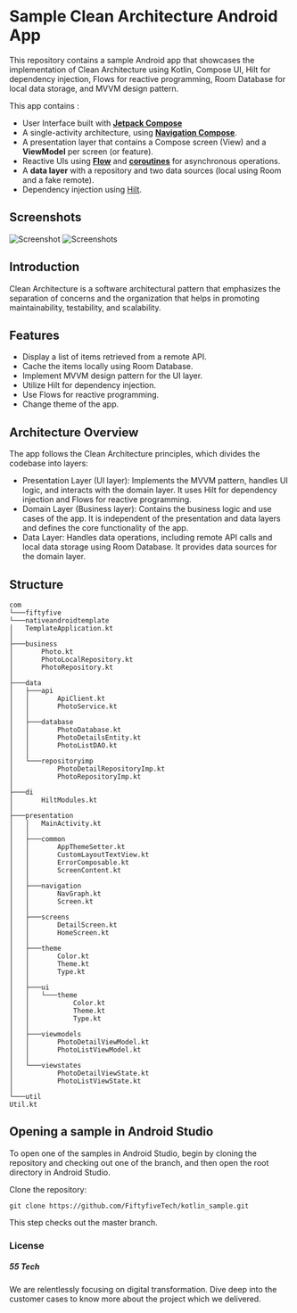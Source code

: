 # Sample Clean Architecture Android App

This repository contains a sample Android app that showcases the implementation of Clean Architecture using Kotlin, Compose UI, Hilt for dependency injection, Flows for reactive programming, Room Database for local data storage, and MVVM design pattern.

This app contains :
*   User Interface built with **[Jetpack Compose](https://developer.android.com/jetpack/compose)**
*   A single-activity architecture, using **[Navigation Compose](https://developer.android.com/jetpack/compose/navigation)**.
*   A presentation layer that contains a Compose screen (View) and a **ViewModel** per screen (or feature).
*   Reactive UIs using **[Flow](https://developer.android.com/kotlin/flow)** and **[coroutines](https://kotlinlang.org/docs/coroutines-overview.html)** for asynchronous operations.
*   A **data layer** with a repository and two data sources (local using Room and a fake remote).
*   Dependency injection using [Hilt](https://developer.android.com/training/dependency-injection/hilt-android).


## Screenshots

<img src="screenshots/home.png" alt="Screenshot">
<img src="screenshots/detail.png" alt="Screenshots">

## Introduction

Clean Architecture is a software architectural pattern that emphasizes the separation of concerns and the organization that helps in promoting maintainability, testability, and scalability.

## Features

*   Display a list of items retrieved from a remote API.
*   Cache the items locally using Room Database.
*   Implement MVVM design pattern for the UI layer.
*   Utilize Hilt for dependency injection.
*   Use Flows for reactive programming.
*   Change theme of the app.


## Architecture Overview

The app follows the Clean Architecture principles, which divides the codebase into layers:

*   Presentation Layer (UI layer): Implements the MVVM pattern, handles UI logic, and interacts with the domain layer. It uses Hilt for dependency injection and Flows for reactive programming.
*   Domain Layer (Business layer): Contains the business logic and use cases of the app. It is independent of the presentation and data layers and defines the core functionality of the app.
*   Data Layer: Handles data operations, including remote API calls and local data storage using Room Database. It provides data sources for the domain layer.

## Structure
```
com
└───fiftyfive
└───nativeandroidtemplate
│   TemplateApplication.kt
│
├───business
│       Photo.kt
│       PhotoLocalRepository.kt
│       PhotoRepository.kt
│
├───data
│   ├───api
│   │       ApiClient.kt
│   │       PhotoService.kt
│   │
│   ├───database
│   │       PhotoDatabase.kt
│   │       PhotoDetailsEntity.kt
│   │       PhotoListDAO.kt
│   │
│   └───repositoryimp
│           PhotoDetailRepositoryImp.kt
│           PhotoRepositoryImp.kt
│
├───di
│       HiltModules.kt
│
├───presentation
│   │   MainActivity.kt
│   │
│   ├───common
│   │       AppThemeSetter.kt
│   │       CustomLayoutTextView.kt
│   │       ErrorComposable.kt
│   │       ScreenContent.kt
│   │
│   ├───navigation
│   │       NavGraph.kt
│   │       Screen.kt
│   │
│   ├───screens
│   │       DetailScreen.kt
│   │       HomeScreen.kt
│   │
│   ├───theme
│   │       Color.kt
│   │       Theme.kt
│   │       Type.kt
│   │
│   ├───ui
│   │   └───theme
│   │           Color.kt
│   │           Theme.kt
│   │           Type.kt
│   │
│   ├───viewmodels
│   │       PhotoDetailViewModel.kt
│   │       PhotoListViewModel.kt
│   │
│   └───viewstates
│           PhotoDetailViewState.kt
│           PhotoListViewState.kt
│
└───util
Util.kt
```

## Opening a sample in Android Studio

To open one of the samples in Android Studio, begin by cloning the repository and checking out one of the branch, and then open the root directory in Android Studio.

Clone the repository:

```
git clone https://github.com/FiftyfiveTech/kotlin_sample.git
```
This step checks out the master branch.

### License


##### 55 Tech

We are relentlessly focusing on digital transformation. Dive deep into the customer cases to know more about the project which we delivered.


